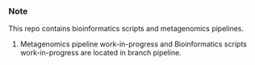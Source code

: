 ### Note
This repo contains bioinformatics scripts and metagenomics pipelines. 
1. Metagenomics pipeline work-in-progress and Bioinformatics scripts work-in-progress are located in branch pipeline. 
